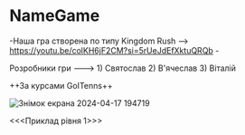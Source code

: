 # NameGame

-Наша гра створена по типу Kingdom Rush --> https://youtu.be/colKH6jF2CM?si=5rUeJdEfXktuQRQb -

Розробники гри ---> 1) Святослав
                    2) В'ячеслав
                    3) Віталій

++За курсами GoITenns++

![Знімок екрана 2024-04-17 194719](https://github.com/LOLPickle/GoITeensProject2/assets/154062982/dd37d6e2-24b4-4ebc-9acc-9274a6b0696a)

<<<Приклад рівня 1>>>
